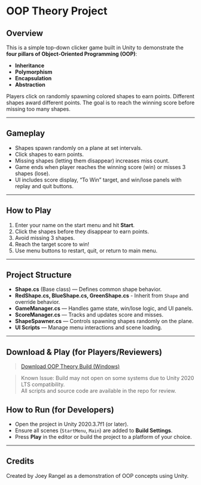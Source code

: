 # OOP Theory Project

## Overview

This is a simple top-down clicker game built in Unity to demonstrate the **four pillars of Object-Oriented Programming (OOP)**:  
- **Inheritance**  
- **Polymorphism**  
- **Encapsulation**  
- **Abstraction**

Players click on randomly spawning colored shapes to earn points. Different shapes award different points. The goal is to reach the winning score before missing too many shapes.

---

## Gameplay

- Shapes spawn randomly on a plane at set intervals.  
- Click shapes to earn points.  
- Missing shapes (letting them disappear) increases miss count.  
- Game ends when player reaches the winning score (win) or misses 3 shapes (lose).  
- UI includes score display, “To Win” target, and win/lose panels with replay and quit buttons.

---

## How to Play 

1. Enter your name on the start menu and hit **Start**.  
2. Click the shapes before they disappear to earn points.  
3. Avoid missing 3 shapes.  
4. Reach the target score to win!  
5. Use menu buttons to restart, quit, or return to main menu.

---

## Project Structure

- **Shape.cs** (Base class) — Defines common shape behavior.  
- **RedShape.cs, BlueShape.cs, GreenShape.cs** - Inherit from `Shape` and override behavior.  
- **GameManager.cs** — Handles game state, win/lose logic, and UI panels.  
- **ScoreManager.cs** — Tracks and updates score and misses.  
- **ShapeSpawner.cs** — Controls spawning shapes randomly on the plane.  
- **UI Scripts** — Manage menu interactions and scene loading.

---

## Download & Play (for Players/Reviewers)

> [Download OOP Theory Build (Windows)](https://github.com/your-username/OOPTheory/releases/latest)

> Known Issue: Build may not open on some systems due to Unity 2020 LTS compatibility.  
> All scripts and source code are available in the repo for review.


## How to Run (for Developers)

- Open the project in Unity 2020.3.7f1 (or later).  
- Ensure all scenes (`StartMenu`, `Main`) are added to **Build Settings**.  
- Press **Play** in the editor or build the project to a platform of your choice.  

---

## Credits

Created by Joey Rangel as a demonstration of OOP concepts using Unity.

